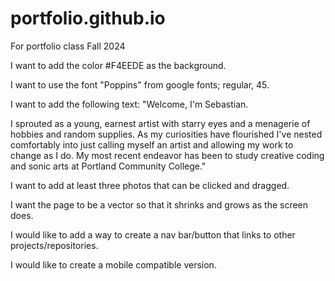 # portfolio.github.io
For portfolio class Fall 2024

I want to add the color #F4EEDE as the background.

I want to use the font "Poppins" from google fonts; regular, 45.

I want to add the following text:
"Welcome, I'm Sebastian. 

I sprouted as a young, earnest artist with starry eyes and a menagerie of hobbies and random supplies. As my curiosities have flourished I've nested comfortably into just calling myself an artist and allowing my work to change as I do. My most recent endeavor has been to study creative coding and sonic arts at Portland Community College."

I want to add at least three photos that can be clicked and dragged.

I want the page to be a vector so that it shrinks and grows as the screen does.

I would like to add a way to create a nav bar/button that links to other projects/repositories.

I would like to create a mobile compatible version.
